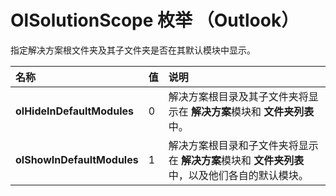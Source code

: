 
# OlSolutionScope 枚举 （Outlook）

指定解决方案根文件夹及其子文件夹是否在其默认模块中显示。



|**名称**|**值**|**说明**|
|:-----|:-----|:-----|
|**olHideInDefaultModules**|0|解决方案根目录及其子文件夹将显示在 **解决方案**模块和 **文件夹列表**中。|
|**olShowInDefaultModules**|1|解决方案根目录和子文件夹将显示在 **解决方案**模块和 **文件夹列表**中，以及他们各自的默认模块。|
